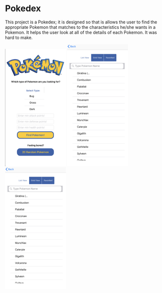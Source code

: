 # Pokedex

This project is a Pokedex; it is designed so that is allows the user to find the appropriate Pokemon that matches to the characteristics he/she wants in a Pokemon. It helps the user look at all of the details of each Pokemon. It was hard to make.

<img src="/screenshot1.png?raw=true"  width="200" >
<img src="/screenshot2.png?raw=true"  width="200" >
<img src="/screenshot2.png?raw=true"  width="200" >
